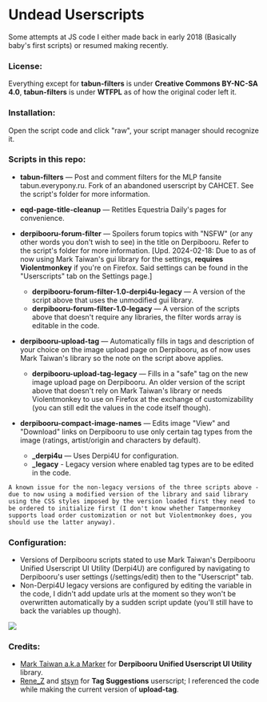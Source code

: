 # Undead Userscripts
Some attempts at JS code I either made back in early 2018 (Basically baby's first scripts) or resumed making recently.

### License:
Everything except for **tabun-filters** is under **Creative Commons BY-NC-SA 4.0**, **tabun-filters** is under **WTFPL** as of how the original coder left it.

### Installation:
Open the script code and click "raw", your script manager should recognize it.

### Scripts in this repo:

- **tabun-filters** — Post and comment filters for the MLP fansite tabun.everypony.ru. Fork of an abandoned userscript by CAHCET. See the script's folder for more information.

- **eqd-page-title-cleanup** — Retitles Equestria Daily's pages for convenience.

- **derpibooru-forum-filter** — Spoilers forum topics with "NSFW" (or any other words you don't wish to see) in the title on Derpibooru. Refer to the script's folder for more information. [Upd. 2024-02-18: Due to as of now using Mark Taiwan's gui library for the settings, __requires Violentmonkey__ if you're on Firefox. Said settings can be found in the "Userscripts" tab on the Settings page.]

  - **derpibooru-forum-filter-1.0-derpi4u-legacy** — A version of the script above that uses the unmodified gui library.
  - **derpibooru-forum-filter-1.0-legacy** — A version of the scripts above that doesn't require any libraries, the filter words array is editable in the code.

- **derpibooru-upload-tag** — Automatically fills in tags and description of your choice on the image upload page on Derpibooru, as of now uses Mark Taiwan's library so the note on the script above applies.

  - **derpibooru-upload-tag-legacy** — Fills in a "safe" tag on the new image upload page on Derpibooru. An older version of the script above that doesn't rely on Mark Taiwan's library or needs Violentmonkey to use on Firefox at the exchange of customizability (you can still edit the values in the code itself though).

- **derpibooru-compact-image-names** — Edits image "View" and "Download" links on Derpibooru to use only certain tag types from the image (ratings, artist/origin and characters by default).
  
  - **\_derpi4u** — Uses Derpi4U for configuration.
  - **\_legacy** - Legacy version where enabled tag types are to be edited in the code.

`A known issue for the non-legacy versions of the three scripts above - due to now using a modified version of the library and said library using the CSS styles imposed by the version loaded first they need to be ordered to initialize first (I don't know whether Tampermonkey supports load order customization or not but Violentmonkey does, you should use the latter anyway).`

### Configuration:
- Versions of Derpibooru scripts stated to use Mark Taiwan's Derpibooru Unified Userscript UI Utility (Derpi4U) are configured by navigating to Derpibooru's user settings (/settings/edit) then to the "Userscript" tab.
- Non-Derpi4U legacy versions are configured by editing the variable in the code, I didn't add update urls at the moment so they won't be overwritten automatically by a sudden script update (you'll still have to back the variables up though).

![](https://github.com/undeadwanderer/undead-userscripts/assets/51511863/42def76d-6dc5-471f-841c-46ede6d54b37)

### Credits:

- [Mark Taiwan a.k.a Marker](https://github.com/marktaiwan) for **Derpibooru Unified Userscript UI Utility** library.
- [Rene_Z](https://github.com/ReneZeidler) and [stsyn](https://github.com/stsyn) for **Tag Suggestions** userscript; I referenced the code while making the current version of **upload-tag**.

